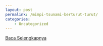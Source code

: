 ```yaml
---
layout: post
permalink: /mimpi-tsunami-berturut-turut/
categories:
    - Uncategorized
---
```


[Baca Selengkapnya](/04)